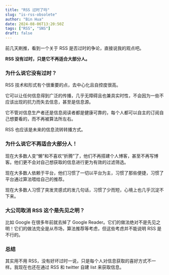 ```yaml
---
title: "RSS 过时了吗"
slug: "is-rss-obsolete"
author: "Bin Hua"
date: 2024-08-06T13:20:50Z
tags: ["RSS", "SNS"]
draft: false
---
```


前几天刷推，看到一个关于 RSS 是否过时的争论，直接说我的观点吧。

**RSS 没有过时，只是它不再适合大部分人。**

### 为什么说它没有过时？

RSS 技术和形式有个很重要的点，去中心化且自控度很高。

它可以让任何信息得到广泛的传播，几乎无障碍且也兼具实时性，不会因为一些不应该出现的抗力而失去信息，甚至是信息源。

它不管对信息生产者还是信息阅读者都是健康可靠的，每个人都可以自主的订阅自己想要看的，而不再被算法所左右。

RSS 也应该是未来的信息流转转播方式。

### 为什么说它不再适合大部分人！

现在大多数人变“懒”和不喜欢“折腾”了，他们不再搭建个人博客，甚至不再写博客。他们更不会对自己想获取的信息进行更为有效的过滤筛选。

现在大多数人依赖于平台，他们习惯了一切以平台为主，习惯了那些便捷，习惯了平台通过算法喂给自己的推荐。

现在大多数人习惯了突发灵感式的发几句话，习惯了少而短，心境上也几乎沉淀不下来。

### 大公司取消 RSS 这个是先见之明？

比如 Google 在很多年前就去掉了 Google Reader。它们的做法绝对不是先见之明！它们的做法完全是从市场，算法推荐等考虑，但这些考虑并不能说明 RSS 是不行的。

### 总结

其实用不用 RSS，没有好坏过时一说，只是每个人对信息获取的喜好方式不一样。我现在也还在通过 RSS 和 twitter 自建 list 来获取信息。